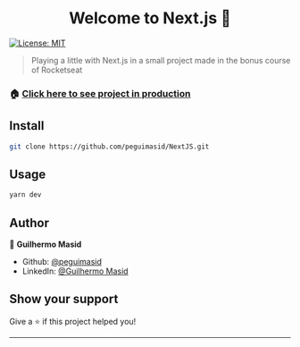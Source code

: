 <h1 align="center">Welcome to Next.js 👋</h1>
<p>
  <a href="#" target="_blank">
    <img alt="License: MIT" src="https://img.shields.io/badge/License-MIT-yellow.svg" />
  </a>
</p>

> Playing a little with Next.js in a small project made in the bonus course of Rocketseat

### 🏠 [Click here to see project in production](https://curso-nextjs-rocketseat.vercel.app/)

## Install

```sh
git clone https://github.com/peguimasid/NextJS.git
```

## Usage

```sh
yarn dev
```

## Author

👤 **Guilhermo Masid**

* Github: [@peguimasid](https://github.com/peguimasid)
* LinkedIn: [@Guilhermo Masid](https://www.linkedin.com/in/guilhermo-masid-494677b8/)

## Show your support

Give a ⭐️ if this project helped you!

***


